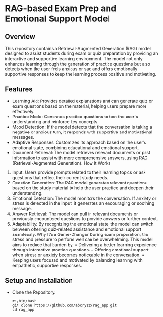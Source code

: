 # RAG-based Exam Prep and Emotional Support Model

## Overview

This repository contains a Retrieval-Augmented Generation (RAG) model designed to assist students during exam or quiz preparation by providing an interactive and supportive learning environment. The model not only enhances learning through the generation of practice questions but also detects when the user feels anxious or sad and offers emotionally supportive responses to keep the learning process positive and motivating.

## Features
* Learning Aid: Provides detailed explanations and can generate quiz or exam questions based on the material, helping users prepare more effectively.
* Practice Mode: Generates practice questions to test the user's understanding and reinforce key concepts.
*	Mood Detection: If the model detects that the conversation is taking a negative or anxious turn, it responds with supportive and motivational messages.
*	Adaptive Responses: Customizes its approach based on the user’s emotional state, combining educational and emotional support.
*	Document Retrieval: The model retrieves relevant documents or past information to assist with more comprehensive answers, using RAG (Retrieval-Augmented Generation).
How It Works
1.	Input: Users provide prompts related to their learning topics or ask questions that reflect their current study needs.
2.	Question Generation: The RAG model generates relevant questions based on the study material to help the user practice and deepen their understanding.
3.	Emotional Detection: The model monitors the conversation. If anxiety or stress is detected in the input, it generates an encouraging or soothing message.
4.	Answer Retrieval: The model can pull in relevant documents or previously encountered questions to provide answers or further context.
5.	Adaptability: By recognizing the emotional state, the model can switch between offering quiz-related assistance and emotional support seamlessly.
Why It’s a Game-Changer
During exam preparation, the stress and pressure to perform well can be overwhelming. This model aims to reduce that burden by:
•	Delivering a better learning experience through interactive practice questions.
•	Offering emotional support when stress or anxiety becomes noticeable in the conversation.
•	Keeping users focused and motivated by balancing learning with empathetic, supportive responses.

## Setup and Installation
* Clone the Repository:
  ```
  #!/bin/bash
  git clone https://github.com/abcryzz/rag_app.git
  cd rag_app
  
  ```
